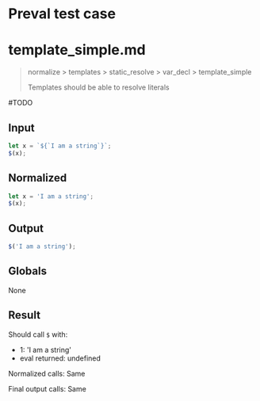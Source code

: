# Preval test case

# template_simple.md

> normalize > templates > static_resolve > var_decl > template_simple
>
> Templates should be able to resolve literals

#TODO

## Input

`````js filename=intro
let x = `${`I am a string`}`;
$(x);
`````

## Normalized

`````js filename=intro
let x = 'I am a string';
$(x);
`````

## Output

`````js filename=intro
$('I am a string');
`````

## Globals

None

## Result

Should call `$` with:
 - 1: 'I am a string'
 - eval returned: undefined

Normalized calls: Same

Final output calls: Same
